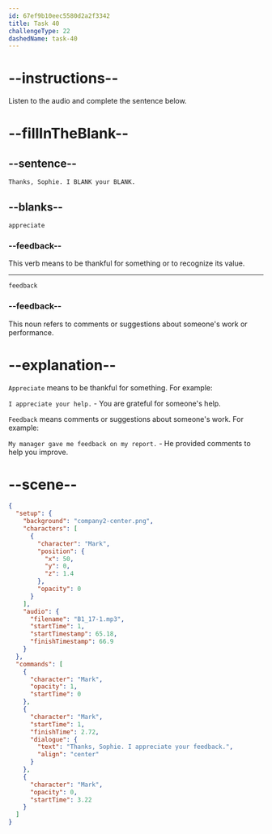 ```yaml
---
id: 67ef9b10eec5580d2a2f3342
title: Task 40
challengeType: 22
dashedName: task-40
---
```


<!-- (audio) Mark: Thanks, Sophie. I appreciate your feedback. -->

# --instructions--

Listen to the audio and complete the sentence below.

# --fillInTheBlank--

## --sentence--

`Thanks, Sophie. I BLANK your BLANK.`

## --blanks--

`appreciate`

### --feedback--

This verb means to be thankful for something or to recognize its value.

---

`feedback`

### --feedback--

This noun refers to comments or suggestions about someone's work or performance.

# --explanation--

`Appreciate` means to be thankful for something. For example:

`I appreciate your help.` - You are grateful for someone's help.

`Feedback` means comments or suggestions about someone's work. For example:

`My manager gave me feedback on my report.` - He provided comments to help you improve.

# --scene--

```json
{
  "setup": {
    "background": "company2-center.png",
    "characters": [
      {
        "character": "Mark",
        "position": {
          "x": 50,
          "y": 0,
          "z": 1.4
        },
        "opacity": 0
      }
    ],
    "audio": {
      "filename": "B1_17-1.mp3",
      "startTime": 1,
      "startTimestamp": 65.18,
      "finishTimestamp": 66.9
    }
  },
  "commands": [
    {
      "character": "Mark",
      "opacity": 1,
      "startTime": 0
    },
    {
      "character": "Mark",
      "startTime": 1,
      "finishTime": 2.72,
      "dialogue": {
        "text": "Thanks, Sophie. I appreciate your feedback.",
        "align": "center"
      }
    },
    {
      "character": "Mark",
      "opacity": 0,
      "startTime": 3.22
    }
  ]
}
```
